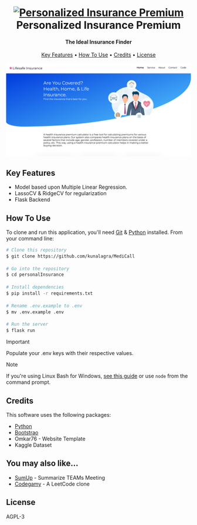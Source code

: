 <h1 align="center">
  <br>
  <a href="https://personalized-health-insurance.onrender.com/"><img src="https://raw.githubusercontent.com/kunalagra/personalInsurance/main/static/img/logo.png" alt="Personalized Insurance Premium" width="200"></a>
  <br>
  Personalized Insurance Premium
  <br>
</h1>

<h4 align="center">The Ideal Insurance Finder</h4>

<p align="center">
  <a href="#key-features">Key Features</a> •
  <a href="#how-to-use">How To Use</a> •
  <a href="#credits">Credits</a> •
  <a href="#license">License</a>
</p>

![screenshot](https://raw.githubusercontent.com/kunalagra/personalInsurance/main/static/img/screenshot.png)

## Key Features

* Model based upon Multiple Linear Regression. 
* LassoCV & RidgeCV for regularization
* Flask Backend

## How To Use

To clone and run this application, you'll need [Git](https://git-scm.com) & [Python](https://www.python.org/) installed. From your command line:

```bash
# Clone this repository
$ git clone https://github.com/kunalagra/MediCall

# Go into the repository
$ cd personalInsurance

# Install dependencies
$ pip install -r requirements.txt

# Rename .env.example to .env
$ mv .env.example .env

# Run the server
$ flask run 
```
> [!IMPORTANT]  
> Populate your .env keys with their respective values. 

> [!NOTE]
> If you're using Linux Bash for Windows, [see this guide](https://www.howtogeek.com/261575/how-to-run-graphical-linux-desktop-applications-from-windows-10s-bash-shell/) or use `node` from the command prompt.

## Credits

This software uses the following packages:

- [Python](https://www.python.org/)
- [Bootstrao](https://react.dev/)
- Omkar76 - Website Template
- Kaggle Dataset


## You may also like...

- [SumUp](https://github.com/kunalagra/SumUp) - Summarize TEAMs Meeting
- [Codegamy](https://github.com/kunalagra/codegamy) - A LeetCode clone

## License

AGPL-3
